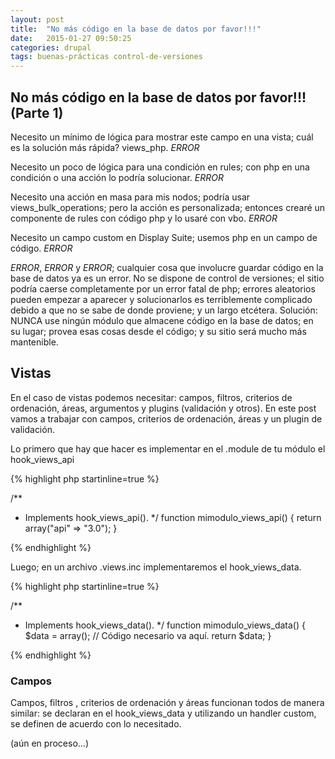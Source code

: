 ```yaml
---
layout: post
title:  "No más código en la base de datos por favor!!!"
date:   2015-01-27 09:50:25
categories: drupal
tags: buenas-prácticas control-de-versiones
---
```


## No más código en la base de datos por favor!!! (Parte 1)

Necesito un mínimo de lógica para mostrar este campo en una vista; cuál es la solución más rápida? views_php. *ERROR*

Necesito un poco de lógica para una condición en rules; con php en una condición o una acción lo podría solucionar. *ERROR*

Necesito una acción en masa para mis nodos; podría usar views_bulk_operations; pero la acción es personalizada; entonces crearé un componente de rules con código php y lo usaré con vbo. *ERROR*

Necesito un campo custom en Display Suite; usemos php en un campo de código. *ERROR*

*ERROR*, *ERROR* y *ERROR*; cualquier cosa que involucre guardar código en la base de datos ya es un error. No se dispone de control de versiones; el sitio podría caerse completamente por un error fatal de php; errores aleatorios pueden empezar a aparecer y solucionarlos es terriblemente complicado debido a que no se sabe de donde proviene; y un largo etcétera. Solución: NUNCA use ningún módulo que almacene código en la base de datos; en su lugar; provea esas cosas desde el código; y su sitio será mucho más mantenible.

## Vistas

En el caso de vistas podemos necesitar: campos, filtros, criterios de ordenación, áreas, argumentos y plugins (validación y otros). En este post vamos a trabajar con campos, criterios de ordenación, áreas y un plugin de validación.

Lo primero que hay que hacer es implementar en el .module de tu módulo el hook_views_api


{% highlight php startinline=true %}

/**
 * Implements hook_views_api().
 */
function mimodulo_views_api() {
    return array("api" => "3.0");
}

{% endhighlight %}

Luego; en un archivo .views.inc implementaremos el hook_views_data.


{% highlight php startinline=true %}

/**
 * Implements hook_views_data().
 */
function mimodulo_views_data() {
  $data = array();
  // Código necesario va aquí.
  return $data;
}

{% endhighlight %}

### Campos

Campos, filtros , criterios de ordenación y áreas funcionan todos de manera similar: se declaran en el hook_views_data y utilizando un handler custom, se definen de acuerdo con lo necesitado.

(aún en proceso...)
